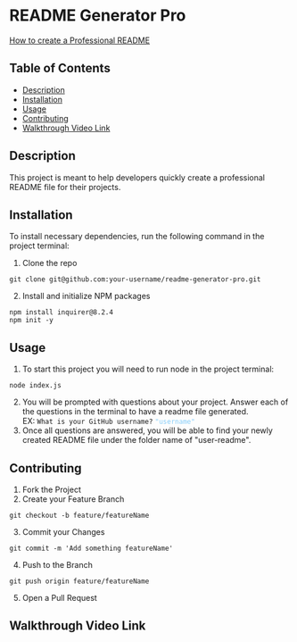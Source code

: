 # README Generator Pro
[How to create a Professional README](https://coding-boot-camp.github.io/full-stack/github/professional-readme-guide)

## Table of Contents
- [Description](#description)
- [Installation](#installation)
- [Usage](#usage)
- [Contributing](#contributing)
- [Walkthrough Video Link](#walkthrough-video-link)

## Description
This project is meant to help developers quickly create a professional README file for their projects.

## Installation
To install necessary dependencies, run the following command in the project terminal:  
   1. Clone the repo  
   ```
   git clone git@github.com:your-username/readme-generator-pro.git
   ```
  2. Install and initialize NPM packages  
   ```
   npm install inquirer@8.2.4
   npm init -y
   ```

## Usage
   1. To start this project you will need to run node in the project terminal:  
   ```
   node index.js
   ```
   2. You will be prompted with questions about your project. Answer each of the questions in the terminal to have a readme file generated.  
   EX: ```What is your GitHub username?``` <code style="color : LightSkyBlue">"username"</code>
   3. Once all questions are answered, you will be able to find your newly created README file under the folder name of "user-readme".

## Contributing
   1. Fork the Project
   2. Create your Feature Branch  
   ```
   git checkout -b feature/featureName
   ```
   3. Commit your Changes  
   ```
   git commit -m 'Add something featureName'
   ```
   4. Push to the Branch  
   ```
   git push origin feature/featureName
   ```
   5. Open a Pull Request

## Walkthrough Video Link